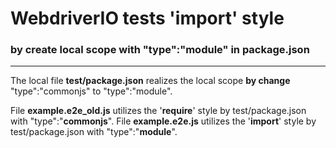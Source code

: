 <h1>WebdriverIO tests 'import' style</h1>
<h3>by create local scope with "type":"module" in package.json</h3>
<hr>

The local file <strong>test/package.json</strong> realizes the local scope <strong>by change</strong> "type":"commonjs" to "type":"module".

File <strong>example.e2e_old.js</strong> utilizes the '<strong>require</strong>' style by test/package.json with "type":"<strong>commonjs</strong>". 
File <strong>example.e2e.js</strong> utilizes the '<strong>import</strong>' style by test/package.json with "type":"<strong>module</strong>".



